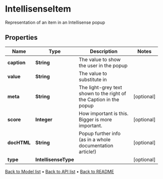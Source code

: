 

# IntellisenseItem

Representation of an item in an Intellisense popup

## Properties

| Name | Type | Description | Notes |
|------------ | ------------- | ------------- | -------------|
|**caption** | **String** | The value to show the user in the popup |  |
|**value** | **String** | The value to substitute in |  |
|**meta** | **String** | The light-grey text shown to the right of the Caption in the popup |  [optional] |
|**score** | **Integer** | How important is this. Bigger is more important. |  [optional] |
|**docHTML** | **String** | Popup further info (as in a whole documentation article!) |  [optional] |
|**type** | **IntellisenseType** |  |  [optional] |



[Back to Model list](../README.md#documentation-for-models) &#8226; [Back to API list](../README.md#documentation-for-api-endpoints) &#8226; [Back to README](../README.md)


